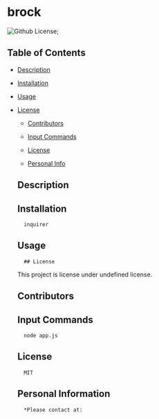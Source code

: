 # brock

![Github License](https://shields.io/badge/license-undefined-blue.svg);





## Table of Contents
* [Description](#Description)

* [Installation](#Installation)

 * [Usage](#Usage)
    
* [License](#license)


    * [Contributors](#Contributors)

    * [Input Commands](#Test)

    * [License](#License)

    * [Personal Info](#Github)


    ## Description 
        

    ## Installation 
        inquirer

    ## Usage 
        
        ## License
    This project is license under undefined license.
    

    ## Contributors 
        

    ## Input Commands 
        node app.js

    ## License
        MIT

    ## Personal Information
        *Please contact at:
        
        
    
